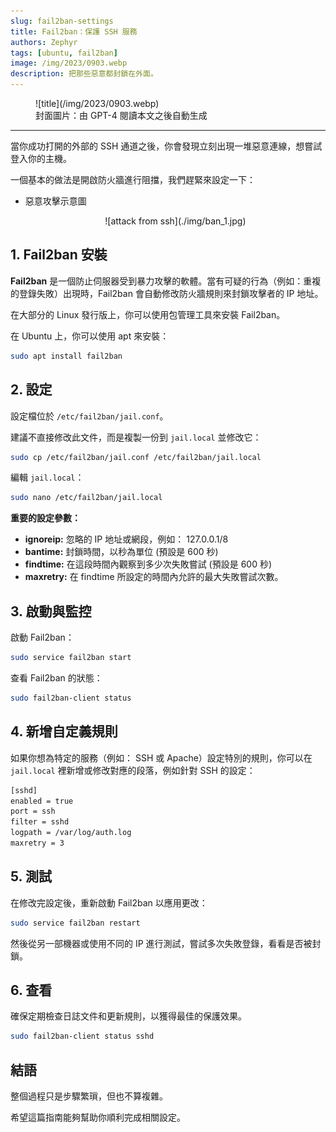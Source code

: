 ```yaml
---
slug: fail2ban-settings
title: Fail2ban：保護 SSH 服務
authors: Zephyr
tags: [ubuntu, fail2ban]
image: /img/2023/0903.webp
description: 把那些惡意都封鎖在外面。
---
```


<figure>
![title](/img/2023/0903.webp)
<figcaption>封面圖片：由 GPT-4 閱讀本文之後自動生成</figcaption>
</figure>

---

當你成功打開的外部的 SSH 通道之後，你會發現立刻出現一堆惡意連線，想嘗試登入你的主機。

<!-- truncate -->

一個基本的做法是開啟防火牆進行阻擋，我們趕緊來設定一下：

- 惡意攻擊示意圖

  <div align="center">
  <figure style={{"width": "40%"}}>
  ![attack from ssh](./img/ban_1.jpg)
  </figure>
  </div>

## 1. Fail2ban 安裝

**Fail2ban** 是一個防止伺服器受到暴力攻擊的軟體。當有可疑的行為（例如：重複的登錄失敗）出現時，Fail2ban 會自動修改防火牆規則來封鎖攻擊者的 IP 地址。

在大部分的 Linux 發行版上，你可以使用包管理工具來安裝 Fail2ban。

在 Ubuntu 上，你可以使用 apt 來安裝：

```bash
sudo apt install fail2ban
```

## 2. 設定

設定檔位於 `/etc/fail2ban/jail.conf`。

建議不直接修改此文件，而是複製一份到 `jail.local` 並修改它：

```bash
sudo cp /etc/fail2ban/jail.conf /etc/fail2ban/jail.local
```

編輯 `jail.local`：

```bash
sudo nano /etc/fail2ban/jail.local
```

**重要的設定參數：**

- **ignoreip:** 忽略的 IP 地址或網段，例如： 127.0.0.1/8
- **bantime:** 封鎖時間，以秒為單位 (預設是 600 秒)
- **findtime:** 在這段時間內觀察到多少次失敗嘗試 (預設是 600 秒)
- **maxretry:** 在 findtime 所設定的時間內允許的最大失敗嘗試次數。

## 3. 啟動與監控

啟動 Fail2ban：

```bash
sudo service fail2ban start
```

查看 Fail2ban 的狀態：

```bash
sudo fail2ban-client status
```

## 4. 新增自定義規則

如果你想為特定的服務（例如： SSH 或 Apache）設定特別的規則，你可以在 `jail.local` 裡新增或修改對應的段落，例如針對 SSH 的設定：

```bash
[sshd]
enabled = true
port = ssh
filter = sshd
logpath = /var/log/auth.log
maxretry = 3
```

## 5. 測試

在修改完設定後，重新啟動 Fail2ban 以應用更改：

```bash
sudo service fail2ban restart
```

然後從另一部機器或使用不同的 IP 進行測試，嘗試多次失敗登錄，看看是否被封鎖。

## 6. 查看

確保定期檢查日誌文件和更新規則，以獲得最佳的保護效果。

```bash
sudo fail2ban-client status sshd
```

## 結語

整個過程只是步驟繁瑣，但也不算複雜。

希望這篇指南能夠幫助你順利完成相關設定。
